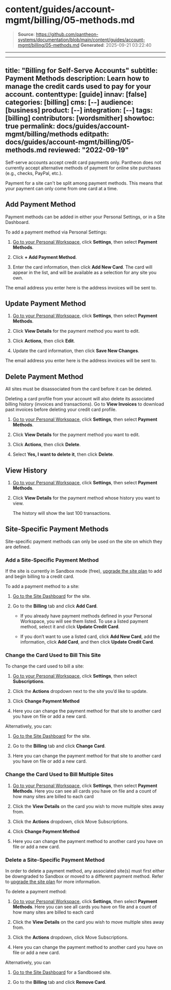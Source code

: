 # content/guides/account-mgmt/billing/05-methods.md

> **Source**: https://github.com/pantheon-systems/documentation/blob/main/content/guides/account-mgmt/billing/05-methods.md
> **Generated**: 2025-09-21 03:22:40

---

---
title: "Billing for Self-Serve Accounts"
subtitle: Payment Methods
description: Learn how to manage the credit cards used to pay for your account.
contenttype: [guide]
innav: [false]
categories: [billing]
cms: [--]
audience: [business]
product: [--]
integration: [--]
tags: [billing]
contributors: [wordsmither]
showtoc: true
permalink: docs/guides/account-mgmt/billing/methods
editpath: docs/guides/account-mgmt/billing/05-methods.md
reviewed: "2022-09-19"
---

Self-serve accounts accept credit card payments only. Pantheon does not currently accept alternative methods of payment for online site purchases (e.g., checks, PayPal, etc.).

<Alert title="Note" type="info" >

Payment for a site can't be split among payment methods. This means that your payment can only come from one card at a time.

</Alert>

## Add Payment Method

Payment methods can be added in either your Personal Settings, or in a Site Dashboard.

To add a payment method via Personal Settings:

1. [Go to your Personal Workspace](/guides/account-mgmt/workspace-sites-teams/workspaces#switch-between-workspaces), click **Settings**, then select **Payment Methods**.

1. Click **+ Add Payment Method**.

1. Enter the card information, then click **Add New Card**.  The card will appear in the list, and will be available as a selection for any site you own.

<Alert title="Note" type="info" >

The email address you enter here is the address invoices will be sent to.

</Alert>

## Update Payment Method

1. [Go to your Personal Workspace](/guides/account-mgmt/workspace-sites-teams/workspaces#switch-between-workspaces), click **Settings**, then select **Payment Methods**.

1. Click **View Details** for the payment method you want to edit.

1. Click **Actions**, then click **Edit**.

1. Update the card information, then click **Save New Changes**.

<Alert title="Note" type="info" >

The email address you enter here is the address invoices will be sent to.

</Alert>

## Delete Payment Method

All sites must be disassociated from the card before it can be deleted.

<Alert title="Warning" type="danger">

Deleting a card profile from your account will also delete its associated billing history (invoices and transactions). Go to **View Invoices** to download past invoices before deleting your credit card profile.

</Alert>

1. [Go to your Personal Workspace](/guides/account-mgmt/workspace-sites-teams/workspaces#switch-between-workspaces), click **Settings**, then select **Payment Methods**.

1. Click **View Details** for the payment method you want to edit.

1. Click **Actions**, then click **Delete**.

1. Select **Yes, I want to delete it**, then click **Delete**.


## View History

1. [Go to your Personal Workspace](/guides/account-mgmt/workspace-sites-teams/workspaces#switch-between-workspaces), click **Settings**, then select **Payment Methods**.

1. Click **View Details** for the payment method whose history you want to view.

   The history will show the last 100 transactions.


## Site-Specific Payment Methods

Site-specific payment methods can only be used on the site on which they are defined.

### Add a Site-Specific Payment Method

<Alert title="Note" type="info" >

If the site is currently in Sandbox mode (free), [upgrade the site plan](/guides/launch/plans/) to add and begin billing to a credit card.

</Alert>

To add a payment method to a site:

1. [Go to the Site Dashboard](/guides/account-mgmt/workspace-sites-teams/sites#site-dashboard) for the site.

1. Go to the **Billing** tab and click **Add Card**.

   - If you already have payment methods defined in your Personal Workspace, you will see them listed.  To use a listed payment method, select it and click **Update Credit Card**.

   - If you don’t want to use a listed card, click **Add New Card**, add the information, click **Add Card**, and then click **Update Credit Card**.

### Change the Card Used to Bill This Site

To change the card used to bill a site:

1. [Go to your Personal Workspace](/guides/account-mgmt/workspace-sites-teams/workspaces#switch-between-workspaces), click **Settings**, then select **Subscriptions**.

1. Click the **Actions** dropdown next to the site you’d like to update.

1. Click **Change Payment Method**

1. Here you can change the payment method for that site to another card you have on file or add a new card.

Alternatively, you can:

1. [Go to the Site Dashboard](/guides/account-mgmt/workspace-sites-teams/sites#site-dashboard) for the site.

1. Go to the **Billing** tab and click **Change Card**.

1. Here you can change the payment method for that site to another card you have on file or add a new card.

### Change the Card Used to Bill Multiple Sites

1. [Go to your Personal Workspace](/guides/account-mgmt/workspace-sites-teams/workspaces#switch-between-workspaces), click **Settings**, then select **Payment Methods**. Here you can see all cards you have on file and a count of how many sites are billed to each card

1. Click the **View Details** on the card you wish to move multiple sites away from.

1. Click the **Actions** dropdown, click Move Subscriptions.

1. Click **Change Payment Method**

1. Here you can change the payment method to another card you have on file or add a new card.


### Delete a Site-Specific Payment Method

<Alert title="Note" type="info" >

In order to delete a payment method, any associated site(s) must first either be downgraded to Sandbox or moved to a different payment method.
Refer to [upgrade the site plan](/guides/account-mgmt/plans/site-plans) for more information.

</Alert>

To delete a payment method:

1. [Go to your Personal Workspace](/guides/account-mgmt/workspace-sites-teams/workspaces#switch-between-workspaces), click **Settings**, then select **Payment Methods**. Here you can see all cards you have on file and a count of how many sites are billed to each card

1. Click the **View Details** on the card you wish to move multiple sites away from.

1. Click the **Actions** dropdown, click Move Subscriptions.

1. Here you can change the payment method to another card you have on file or add a new card.

Alternatively, you can

1. [Go to the Site Dashboard](/guides/account-mgmt/workspace-sites-teams/sites#site-dashboard) for a Sandboxed site.

1. Go to the **Billing** tab and click **Remove Card**.
